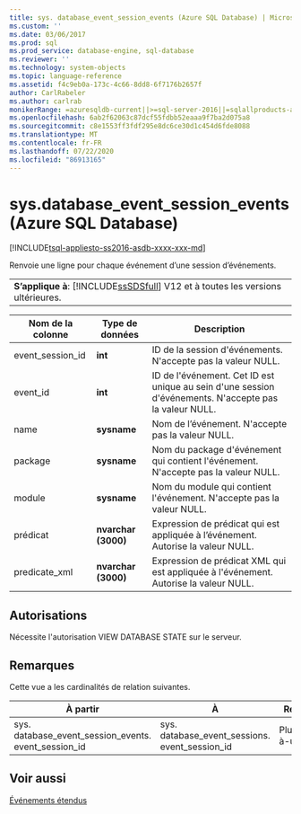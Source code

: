 ```yaml
---
title: sys. database_event_session_events (Azure SQL Database) | Microsoft Docs
ms.custom: ''
ms.date: 03/06/2017
ms.prod: sql
ms.prod_service: database-engine, sql-database
ms.reviewer: ''
ms.technology: system-objects
ms.topic: language-reference
ms.assetid: f4c9eb0a-173c-4c66-8dd8-6f7176b2657f
author: CarlRabeler
ms.author: carlrab
monikerRange: =azuresqldb-current||>=sql-server-2016||=sqlallproducts-allversions||>=sql-server-linux-2017||=azuresqldb-mi-current
ms.openlocfilehash: 6ab2f62063c87dcf55fdbb52eaaa9f7ba2d075a8
ms.sourcegitcommit: c8e1553ff3fdf295e8dc6ce30d1c454d6fde8088
ms.translationtype: MT
ms.contentlocale: fr-FR
ms.lasthandoff: 07/22/2020
ms.locfileid: "86913165"
---
```

# <a name="sysdatabase_event_session_events-azure-sql-database"></a>sys.database_event_session_events (Azure SQL Database)
[!INCLUDE[tsql-appliesto-ss2016-asdb-xxxx-xxx-md](../../includes/tsql-appliesto-ss2016-asdb-xxxx-xxx-md.md)]

  Renvoie une ligne pour chaque événement d’une session d’événements.  
  
||  
|-|  
|**S’applique à**: [!INCLUDE[ssSDSfull](../../includes/sssdsfull-md.md)] V12 et à toutes les versions ultérieures.|  
  
|Nom de la colonne|Type de données|Description|  
|-----------------|---------------|-----------------|  
|event_session_id|**int**|ID de la session d'événements. N'accepte pas la valeur NULL.|  
|event_id|**int**|ID de l'événement. Cet ID est unique au sein d'une session d'événements. N'accepte pas la valeur NULL.|  
|name|**sysname**|Nom de l’événement. N'accepte pas la valeur NULL.|  
|package|**sysname**|Nom du package d'événement qui contient l'événement. N'accepte pas la valeur NULL.|  
|module|**sysname**|Nom du module qui contient l'événement. N'accepte pas la valeur NULL.|  
|prédicat|**nvarchar (3000)**|Expression de prédicat qui est appliquée à l’événement. Autorise la valeur NULL.|  
|predicate_xml|**nvarchar (3000)**|Expression de prédicat XML qui est appliquée à l'événement. Autorise la valeur NULL.|  
  
## <a name="permissions"></a>Autorisations  
 Nécessite l'autorisation VIEW DATABASE STATE sur le serveur.  
  
## <a name="remarks"></a>Remarques  
 Cette vue a les cardinalités de relation suivantes.  
  
| À partir | À | Relation |
| ---- | -- | ------------ |
|sys. database_event_session_events. event_session_id|sys. database_event_sessions. event_session_id|Plusieurs-à-un|  
  
## <a name="see-also"></a>Voir aussi  
 [Événements étendus](../../relational-databases/extended-events/extended-events.md)  
  
  
